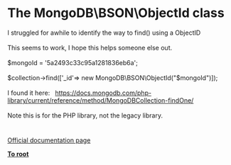 # The MongoDB\BSON\ObjectId class




<div class="phpcode"><span class="html">
I struggled for awhile to identify the way to find() using a ObjectID <br><br>This seems to work, I hope this helps someone else out.&#xA0; <br><br>$mongoId = &apos;5a2493c33c95a1281836eb6a&apos;;<br><br>$collection-&gt;find([&apos;_id&apos;=&gt; new MongoDB\BSON\ObjectId(&quot;$mongoId&quot;)]);<br><br>I found it here:&#xA0;&#xA0; <a href="https://docs.mongodb.com/php-library/current/reference/method/MongoDBCollection-findOne/" rel="nofollow" target="_blank">https://docs.mongodb.com/php-library/current/reference/method/MongoDBCollection-findOne/</a><br><br>Note this is for the PHP library, not the legacy library.</span>
</div>
  

#

[Official documentation page](https://www.php.net/manual/en/class.mongodb-bson-objectid.php)

**[To root](/README.md)**